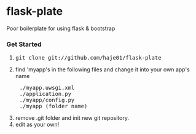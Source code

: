 flask-plate
===========

Poor boilerplate for using flask &amp; bootstrap

### Get Started
1. <pre>git clone git://github.com/haje01/flask-plate</pre>

2. find 'myapp's in the following files and change it into your own app's name
<pre>
    ./myapp.uwsgi.xml
    ./application.py
    ./myapp/config.py
    ./myapp (folder name)
</pre>

3. remove .git folder and init new git repository.
4. edit as your own!
</pre>

